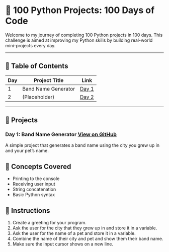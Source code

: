 # 🐍 100 Python Projects: 100 Days of Code

Welcome to my journey of completing 100 Python projects in 100 days. This challenge is aimed at improving my Python skills by building real-world mini-projects every day.

---

## 📅 Table of Contents

| Day | Project Title               | Link                          |
|-----|-----------------------------|-------------------------------|
| 1   | Band Name Generator         | [Day 1](#day-1-band-name-generator) |
| 2   | (Placeholder)               | [Day 2](#day-2-project-name)  |

---

## 📘 Projects

### Day 1: Band Name Generator  [View on GitHub](Project_files/d1.py)
A simple project that generates a band name using the city you grew up in and your pet’s name.
## 🧠 Concepts Covered
- Printing to the console
- Receiving user input
- String concatenation
- Basic Python syntax
## 📝 Instructions
1. Create a greeting for your program.
2. Ask the user for the city that they grew up in and store it in a variable.
3. Ask the user for the name of a pet and store it in a variable.
4. Combine the name of their city and pet and show them their band name.
5. Make sure the input cursor shows on a new line.
